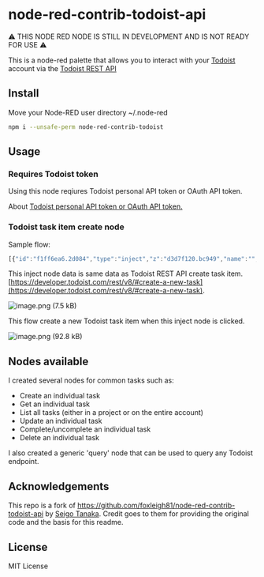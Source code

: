 # node-red-contrib-todoist-api

⚠️ THIS NODE RED NODE IS STILL IN DEVELOPMENT AND IS NOT READY FOR USE ⚠️

This is a node-red palette that allows you to interact with your [Todoist](https://todoist.com) account via the [Todoist REST API](https://developer.todoist.com/rest/v1/#overview)

## Install

Move your Node-RED user directory ~/.node-red

```bash
npm i --unsafe-perm node-red-contrib-todoist
```
## Usage
### Requires Todoist token

Using this node reqiures Todoist personal API token or OAuth API token.

About [Todoist personal API token or OAuth API token.](https://developer.todoist.com/rest/v8/#authorization)

### Todoist task item create node

Sample flow:

```js
[{"id":"f1ff6ea6.2d084","type":"inject","z":"d3d7f120.bc949","name":"","topic":"","payload":"{\"content\":\"Appointment with Maria\",\"due_string\":\"tomorrow at 12:00\",\"due_lang\":\"en\",\"priority\":4}","payloadType":"json","repeat":"","crontab":"","once":false,"onceDelay":0.1,"x":410,"y":560,"wires":[["2cc6e790.eede18"]]},{"id":"70d61dc1.444ba4","type":"debug","z":"d3d7f120.bc949","name":"","active":true,"tosidebar":true,"console":false,"tostatus":false,"complete":"payload","x":770,"y":560,"wires":[]},{"id":"2cc6e790.eede18","type":"todoist-task-create","z":"d3d7f120.bc949","name":"","x":590,"y":560,"wires":[["70d61dc1.444ba4"]]}]
```

This inject node data is same data as Todoist REST API create task item. [https://developer.todoist.com/rest/v8/#create-a-new-task](https://developer.todoist.com/rest/v8/#create-a-new-task).

![image.png (7.5 kB)](https://img.esa.io/uploads/production/attachments/3062/2019/04/17/8131/e1a772cd-e40c-4022-9fc6-50c8a1e8359c.png)

This flow create a new Todoist task item when this inject node is clicked.

![image.png (92.8 kB)](https://img.esa.io/uploads/production/attachments/3062/2019/04/17/8131/c87050cc-ef6e-40da-87e8-5ccab9db8d95.png)

## Nodes available

I created several nodes for common tasks such as:

- Create an individual task
- Get an individual task
- List all tasks (either in a project or on the entire account)
- Update an individual task
- Complete/uncomplete an individual task
- Delete an individual task

I also created a generic 'query' node that can be used to query any Todoist endpoint.

## Acknowledgements

This repo is a fork of <https://github.com/foxleigh81/node-red-contrib-todoist-api> by [Seigo Tanaka](http://1ft-seabass.jp/). Credit goes to them for providing the original code and the basis for this readme.

## License

MIT License
